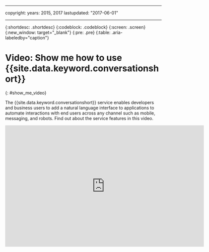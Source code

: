 
---

copyright:
  years: 2015, 2017
lastupdated: "2017-06-01"

---

{:shortdesc: .shortdesc}
{:codeblock: .codeblock}
{:screen: .screen}
{:new_window: target="_blank"}
{:pre: .pre}
{:table: .aria-labeledby="caption"}

# Video: Show me how to use {{site.data.keyword.conversationshort}}
{: #show_me_video}

The {{site.data.keyword.conversationshort}} service enables developers and business users to add a natural language interface to applications to automate interactions with end users across any channel such as mobile, messaging, and robots. Find out about the service features in this video.

<p>
   <div class="embed-responsive embed-responsive-16by9">
      <iframe class="embed-responsive-item" id="youtubeplayer" type="text/html"
            width="640" height="390" src="https://www.youtube.com/embed/1rTl1WEbg5U"
            frameborder="0" webkitallowfullscreen mozallowfullscreen allowfullscreen>
      </iframe>
  </div>
</p>
